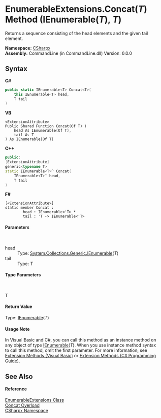 # EnumerableExtensions.Concat(*T*) Method (IEnumerable(*T*), *T*)
 

Returns a sequence consisting of the head elements and the given tail element.

**Namespace:**&nbsp;<a href="N_CSharpx">CSharpx</a><br />**Assembly:**&nbsp;CommandLine (in CommandLine.dll) Version: 0.0.0

## Syntax

**C#**<br />
``` C#
public static IEnumerable<T> Concat<T>(
	this IEnumerable<T> head,
	T tail
)

```

**VB**<br />
``` VB
<ExtensionAttribute>
Public Shared Function Concat(Of T) ( 
	head As IEnumerable(Of T),
	tail As T
) As IEnumerable(Of T)
```

**C++**<br />
``` C++
public:
[ExtensionAttribute]
generic<typename T>
static IEnumerable<T>^ Concat(
	IEnumerable<T>^ head, 
	T tail
)
```

**F#**<br />
``` F#
[<ExtensionAttribute>]
static member Concat : 
        head : IEnumerable<'T> * 
        tail : 'T -> IEnumerable<'T> 

```


#### Parameters
&nbsp;<dl><dt>head</dt><dd>Type: <a href="https://docs.microsoft.com/dotnet/api/system.collections.generic.ienumerable-1" target="_blank">System.Collections.Generic.IEnumerable</a>(*T*)<br /></dd><dt>tail</dt><dd>Type: *T*<br /></dd></dl>

#### Type Parameters
&nbsp;<dl><dt>T</dt><dd /></dl>

#### Return Value
Type: <a href="https://docs.microsoft.com/dotnet/api/system.collections.generic.ienumerable-1" target="_blank">IEnumerable</a>(*T*)

#### Usage Note
In Visual Basic and C#, you can call this method as an instance method on any object of type <a href="https://docs.microsoft.com/dotnet/api/system.collections.generic.ienumerable-1" target="_blank">IEnumerable</a>(*T*). When you use instance method syntax to call this method, omit the first parameter. For more information, see <a href="https://docs.microsoft.com/dotnet/visual-basic/programming-guide/language-features/procedures/extension-methods">Extension Methods (Visual Basic)</a> or <a href="https://docs.microsoft.com/dotnet/csharp/programming-guide/classes-and-structs/extension-methods">Extension Methods (C# Programming Guide)</a>.

## See Also


#### Reference
<a href="T_CSharpx_EnumerableExtensions">EnumerableExtensions Class</a><br /><a href="Overload_CSharpx_EnumerableExtensions_Concat">Concat Overload</a><br /><a href="N_CSharpx">CSharpx Namespace</a><br />